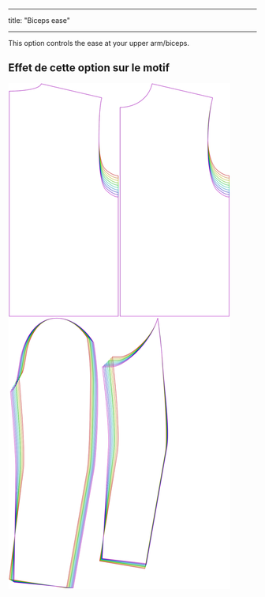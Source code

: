- - -
title: "Biceps ease"
- - -

This option controls the ease at your upper arm/biceps.

## Effet de cette option sur le motif

![This image shows the effect of this option by superimposing several variants that have a different value for this option](bent_bicepsease_sample.svg "Effet de cette option sur le modèle")
